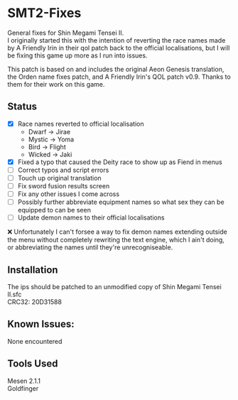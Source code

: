 # SMT2-Fixes
General fixes for Shin Megami Tensei II.\
I originally started this with the intention of reverting the race names made by A Friendly Irin in their qol patch back to the official localisations, but I will be fixing this game up more as I run into issues.

This patch is based on and includes the original Aeon Genesis translation, the Orden name fixes patch, and A Friendly Irin's QOL patch v0.9. Thanks to them for their work on this game.

## Status
- [x] Race names reverted to official localisation
    - Dwarf -> Jirae
    - Mystic -> Yoma
    - Bird -> Flight
    - Wicked -> Jaki
- [x] Fixed a typo that caused the Deity race to show up as Fiend in menus
- [ ] Correct typos and script errors
- [ ] Touch up original translation
- [ ] Fix sword fusion results screen
- [ ] Fix any other issues I come across
- [ ] Possibly further abbreviate equipment names so what sex they can be equipped to can be seen
- [ ] Update demon names to their official localisations

❌ Unfortunately I can't forsee a way to fix demon names extending outside the menu without completely rewriting the text engine, which I ain't doing, or abbreviating the names until they're unrecogniseable.

## Installation
The ips should be patched to an unmodified copy of Shin Megami Tensei II.sfc\
CRC32: 20D31588

## Known Issues:
None encountered

## Tools Used
Mesen 2.1.1\
Goldfinger
